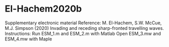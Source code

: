 # El-Hachem2020b
Supplementary electronic material 
Reference:  M. El-Hachem, S.W. McCue, M.J. Simpson (2020) Invading and receding sharp-fronted travelling waves.
Instructions:
Run ESM_1.m and ESM_2.m with Matlab
Open ESM_3.mw and ESM_4.mw with Maple
